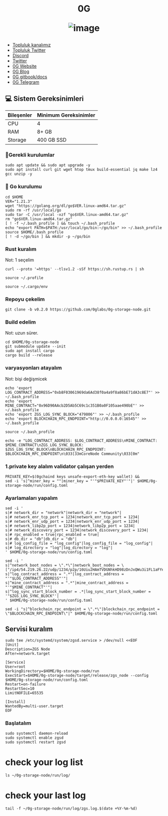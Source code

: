 <h1 align="center"> 0G

![image](https://github.com/molla202/0G/assets/91562185/6eca238f-cd35-411b-9c5a-857fbd80dd33)


</h1>


 * [Topluluk kanalımız](https://t.me/testnetnodesduyuru)<br>
 * [Topluluk Twitter](https://twitter.com/testnetnodes)<br>
 * [Discord](https://discord.com/invite/0glabs)<br>
 * [Twitter](https://twitter.com/0G_labs)<br>
 * [0G Website](https://0g.ai/)<br>
 * [0G Blog](https://blog.0g.ai/)<br>
 * [0G gitbook/docs](https://zerogravity.gitbook.io/0g-doc/)<br>
 * [0G Telegram](https://t.me/web3_0glabs)<br>



## 💻 Sistem Gereksinimleri
| Bileşenler | Minimum Gereksinimler | 
| ------------ | ------------ |
| CPU |	4|
| RAM	| 8+ GB |
| Storage	| 400 GB SSD |

### 🚧Gerekli kurulumlar
```
sudo apt update && sudo apt upgrade -y
sudo apt install curl git wget htop tmux build-essential jq make lz4 gcc unzip -y
```

### 🚧 Go kurulumu
```
cd $HOME
VER="1.21.3"
wget "https://golang.org/dl/go$VER.linux-amd64.tar.gz"
sudo rm -rf /usr/local/go
sudo tar -C /usr/local -xzf "go$VER.linux-amd64.tar.gz"
rm "go$VER.linux-amd64.tar.gz"
[ ! -f ~/.bash_profile ] && touch ~/.bash_profile
echo "export PATH=$PATH:/usr/local/go/bin:~/go/bin" >> ~/.bash_profile
source $HOME/.bash_profile
[ ! -d ~/go/bin ] && mkdir -p ~/go/bin
```
### Rust kuralım
Not: 1 seçelim
```
curl --proto '=https' --tlsv1.2 -sSf https://sh.rustup.rs | sh
```
```
source ~/.profile
```
```
source ~/.cargo/env
```
### Repoyu çekelim
```
git clone -b v0.2.0 https://github.com/0glabs/0g-storage-node.git
```
### Build edelim
Not: uzun sürer.
```
cd $HOME/0g-storage-node
git submodule update --init
sudo apt install cargo
cargo build --release
```
### varyasyonları atayalım
Not: bişi değişmicek
```
echo 'export LOG_CONTRACT_ADDRESS="0xb8F03061969da6Ad38f0a4a9f8a86bE71dA3c8E7"' >> ~/.bash_profile
echo 'export MINE_CONTRACT="0x96D90AAcb2D5Ab5C69c1c351B0a0F105aae490bE"' >> ~/.bash_profile
echo 'export ZGS_LOG_SYNC_BLOCK="479806"' >> ~/.bash_profile
echo 'export BLOCKCHAIN_RPC_ENDPOINT="http://0.0.0.0:16545"' >> ~/.bash_profile
```
```
source ~/.bash_profile
```
```
echo -e "LOG_CONTRACT_ADDRESS: $LOG_CONTRACT_ADDRESS\nMINE_CONTRACT: $MINE_CONTRACT\nZGS_LOG_SYNC_BLOCK: $ZGS_LOG_SYNC_BLOCK\nBLOCKCHAIN_RPC_ENDPOINT: $BLOCKCHAIN_RPC_ENDPOINT\n\033[33mCoreNode Community\033[0m"
```

### 1.private key alalım validator çalışan yerden
```
PRIVATE_KEY=$(0gchaind keys unsafe-export-eth-key wallet) &&
sed -i 's|^miner_key = ""|miner_key = "'"$PRIVATE_KEY"'"|' $HOME/0g-storage-node/run/config.toml
```
### Ayarlamaları yapalım
```
sed -i '
s|# network_dir = "network"|network_dir = "network"|
s|# network_enr_tcp_port = 1234|network_enr_tcp_port = 1234|
s|# network_enr_udp_port = 1234|network_enr_udp_port = 1234|
s|# network_libp2p_port = 1234|network_libp2p_port = 1234|
s|# network_discovery_port = 1234|network_discovery_port = 1234|
s|# rpc_enabled = true|rpc_enabled = true|
s|# db_dir = "db"|db_dir = "db"|
s|# log_config_file = "log_config"|log_config_file = "log_config"|
s|# log_directory = "log"|log_directory = "log"|
' $HOME/0g-storage-node/run/config.toml
```
```
sed -i '
s|^network_boot_nodes = \".*\"|network_boot_nodes = \["/ip4/54.219.26.22/udp/1234/p2p/16Uiu2HAmTVDGNhkHD98zDnJxQWu3i1FL1aFYeh9wiQTNu4pDCgps","/ip4/52.52.127.117/udp/1234/p2p/16Uiu2HAkzRjxK2gorngB1Xq84qDrT4hSVznYDHj6BkbaE4SGx9oS"\]|
s|^log_contract_address = ".*"|log_contract_address = "'"$LOG_CONTRACT_ADDRESS"'"|
s|^mine_contract_address = ".*"|mine_contract_address = "'"$MINE_CONTRACT"'"|
s|^log_sync_start_block_number = .*|log_sync_start_block_number = '"$ZGS_LOG_SYNC_BLOCK"'|
' $HOME/0g-storage-node/run/config.toml
```
```
sed -i "s|^blockchain_rpc_endpoint = \".*\"|blockchain_rpc_endpoint = \"$BLOCKCHAIN_RPC_ENDPOINT\"|" $HOME/0g-storage-node/run/config.toml
```
## Servisi kuralım
```
sudo tee /etc/systemd/system/zgsd.service > /dev/null <<EOF
[Unit]
Description=ZGS Node
After=network.target

[Service]
User=root
WorkingDirectory=$HOME/0g-storage-node/run
ExecStart=$HOME/0g-storage-node/target/release/zgs_node --config $HOME/0g-storage-node/run/config.toml
Restart=on-failure
RestartSec=10
LimitNOFILE=65535

[Install]
WantedBy=multi-user.target
EOF
```
### Başlatalım
```
sudo systemctl daemon-reload
sudo systemctl enable zgsd
sudo systemctl restart zgsd
```

# check your log list
```
ls ~/0g-storage-node/run/log/
```
# check your last log
```
tail -f ~/0g-storage-node/run/log/zgs.log.$(date +%Y-%m-%d)
```
